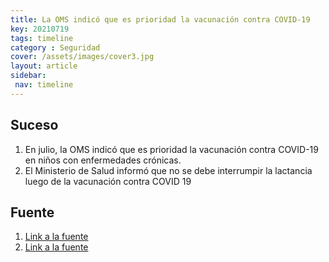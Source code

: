 ```yaml
---
title: La OMS indicó que es prioridad la vacunación contra COVID-19
key: 20210719
tags: timeline
category : Seguridad
cover: /assets/images/cover3.jpg
layout: article
sidebar:
 nav: timeline
---
```


## Suceso
1. En julio, la OMS indicó que es prioridad la vacunación contra COVID-19 en niños con enfermedades crónicas.
2. El Ministerio de Salud informó que no se debe interrumpir la lactancia luego de la vacunación contra COVID 19
## Fuente
1. [Link a la fuente](https://noticieros.televisa.com/ultimas-noticias/embarazadas-ninos-enfermedades-cronicas-son-prioridad-vacunacion-covid-oms/)
2. [Link a la fuente](https://twitter.com/minsaludcol/status/1417213443141259264)